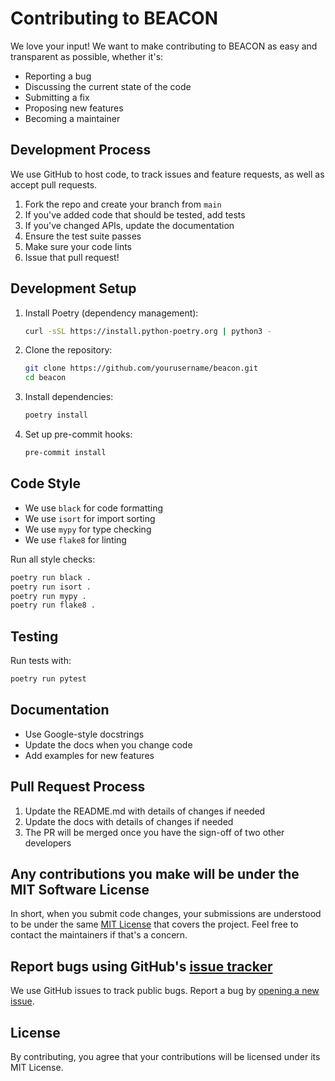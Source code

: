 # Contributing to BEACON

We love your input! We want to make contributing to BEACON as easy and transparent as possible, whether it's:

- Reporting a bug
- Discussing the current state of the code
- Submitting a fix
- Proposing new features
- Becoming a maintainer

## Development Process

We use GitHub to host code, to track issues and feature requests, as well as accept pull requests.

1. Fork the repo and create your branch from `main`
2. If you've added code that should be tested, add tests
3. If you've changed APIs, update the documentation
4. Ensure the test suite passes
5. Make sure your code lints
6. Issue that pull request!

## Development Setup

1. Install Poetry (dependency management):
   ```bash
   curl -sSL https://install.python-poetry.org | python3 -
   ```

2. Clone the repository:
   ```bash
   git clone https://github.com/yourusername/beacon.git
   cd beacon
   ```

3. Install dependencies:
   ```bash
   poetry install
   ```

4. Set up pre-commit hooks:
   ```bash
   pre-commit install
   ```

## Code Style

- We use `black` for code formatting
- We use `isort` for import sorting
- We use `mypy` for type checking
- We use `flake8` for linting

Run all style checks:
```bash
poetry run black .
poetry run isort .
poetry run mypy .
poetry run flake8 .
```

## Testing

Run tests with:
```bash
poetry run pytest
```

## Documentation

- Use Google-style docstrings
- Update the docs when you change code
- Add examples for new features

## Pull Request Process

1. Update the README.md with details of changes if needed
2. Update the docs with details of changes if needed
3. The PR will be merged once you have the sign-off of two other developers

## Any contributions you make will be under the MIT Software License

In short, when you submit code changes, your submissions are understood to be under the same [MIT License](http://choosealicense.com/licenses/mit/) that covers the project. Feel free to contact the maintainers if that's a concern.

## Report bugs using GitHub's [issue tracker](https://github.com/yourusername/beacon/issues)

We use GitHub issues to track public bugs. Report a bug by [opening a new issue](https://github.com/yourusername/beacon/issues/new).

## License

By contributing, you agree that your contributions will be licensed under its MIT License.

